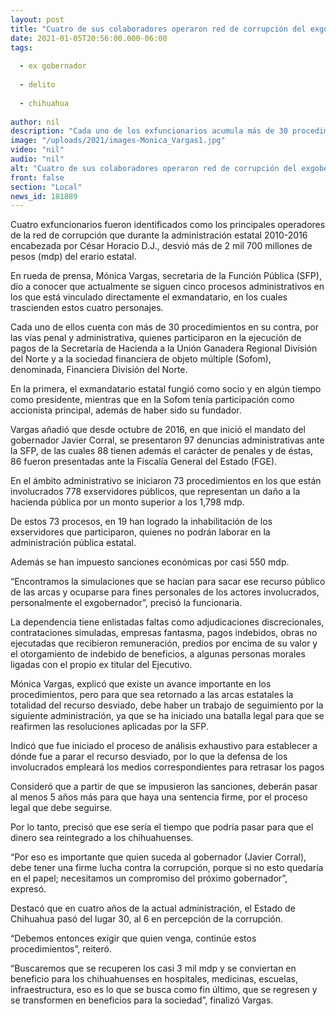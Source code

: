 ```yaml
---
layout: post
title: "Cuatro de sus colaboradores operaron red de corrupción del exgobernador de Chihuahua"
date: 2021-01-05T20:56:00.000-06:00
tags:
  
  - ex gobernador
  
  - delito
  
  - chihuahua
  
author: nil
description: "Cada uno de los exfuncionarios acumula más de 30 procedimientos administrativos como parte de la Operación Justicia para Chihuahua, informa secretaria de la Función Pública, Mónica Vargas"
image: "/uploads/2021/images-Monica_Vargas1.jpg"
video: "nil"
audio: "nil"
alt: "Cuatro de sus colaboradores operaron red de corrupción del exgobernador de Chihuahua"
front: false
section: "Local"
news_id: 181889
---
```


Cuatro exfuncionarios fueron identificados como los principales operadores de la red de corrupción que durante la administración estatal 2010-2016 encabezada por César Horacio D.J., desvió  más de 2 mil 700 millones de pesos (mdp) del erario estatal.

 

En rueda de prensa, Mónica Vargas, secretaria de la Función Pública (SFP), dio a conocer que actualmente se siguen cinco procesos administrativos en los que está vinculado directamente el exmandatario, en los cuales trascienden estos cuatro personajes.

 

Cada uno de ellos cuenta con más de 30 procedimientos en su contra, por las vías penal y administrativa, quienes participaron en la ejecución de pagos de la Secretaría de Hacienda a la Unión Ganadera Regional División del Norte y a la sociedad financiera de objeto múltiple (Sofom), denominada, Financiera División del Norte.

 

En la primera, el exmandatario estatal fungió como socio y en algún tiempo como presidente, mientras que en la Sofom tenía participación como accionista principal, además de haber sido su fundador.

 

Vargas añadió que desde octubre de 2016, en que inició el mandato del gobernador Javier Corral, se presentaron 97 denuncias administrativas ante la SFP, de las cuales 88 tienen además el carácter de penales y de éstas, 86 fueron presentadas ante la Fiscalía General del Estado (FGE).

 

En el ámbito administrativo se iniciaron 73 procedimientos en los que están involucrados 778 exservidores públicos, que representan un daño a la hacienda pública por un monto superior a los 1,798 mdp.

 

De estos 73 procesos, en 19 han logrado la inhabilitación de los exservidores que participaron, quienes no podrán laborar en la administración pública estatal.

 

Además se han impuesto sanciones económicas por casi 550 mdp.

 

“Encontramos la simulaciones que se hacían para sacar ese recurso público de las arcas y ocuparse para fines personales de los actores involucrados, personalmente el exgobernador”, precisó la funcionaria.

 

La dependencia tiene enlistadas faltas como adjudicaciones discrecionales, contrataciones simuladas, empresas fantasma, pagos indebidos, obras no ejecutadas que recibieron remuneración, predios por encima de su valor y el otorgamiento de indebido de beneficios, a algunas personas morales ligadas con el propio ex titular del Ejecutivo.

 

Mónica Vargas, explicó que existe un avance importante en los procedimientos, pero para que sea retornado a las arcas estatales la totalidad del recurso desviado, debe haber un trabajo de seguimiento por la siguiente administración, ya que se ha iniciado una batalla legal para que se reafirmen las resoluciones aplicadas por la SFP. 

 

Indicó que fue iniciado el proceso de análisis exhaustivo para establecer a dónde fue a parar el recurso desviado, por lo que la defensa de los involucrados empleará los medios correspondientes para retrasar los pagos

 

Consideró que a partir de que se impusieron las sanciones, deberán pasar al menos 5 años más para que haya una sentencia firme, por el proceso legal que debe seguirse.

 

Por lo tanto, precisó que ese sería el tiempo que podría pasar para que el dinero sea reintegrado a los chihuahuenses.

 

“Por eso es importante que quien suceda al gobernador (Javier Corral), debe tener una firme lucha contra la corrupción, porque si no esto quedaría en el papel; necesitamos un compromiso del próximo gobernador”, expresó.

 

Destacó que en cuatro años de la actual administración, el Estado de Chihuahua pasó del lugar 30, al 6 en percepción de la corrupción.

 

“Debemos entonces exigir que quien venga, continúe estos procedimientos”, reiteró.

 

“Buscaremos que se recuperen los casi 3 mil mdp y se conviertan en beneficio para los chihuahuenses en hospitales, medicinas, escuelas, infraestructura, eso es lo que se busca como fin último, que se regresen y se transformen en beneficios para la sociedad”, finalizó Vargas.